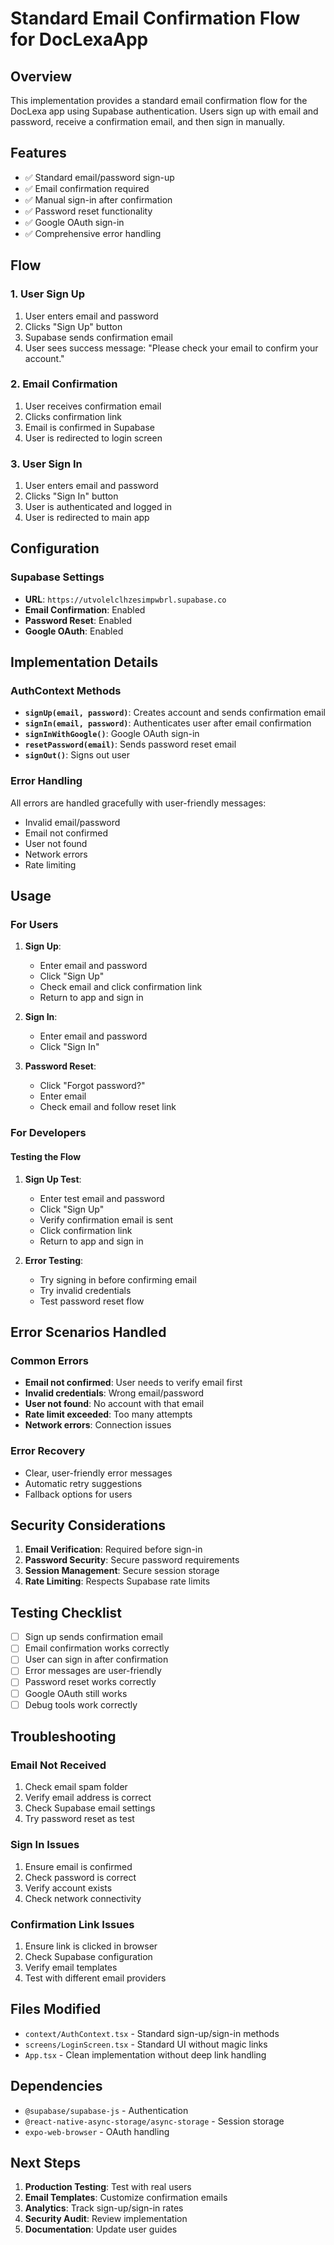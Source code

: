 # Standard Email Confirmation Flow for DocLexaApp

## Overview

This implementation provides a standard email confirmation flow for the DocLexa app using Supabase authentication. Users sign up with email and password, receive a confirmation email, and then sign in manually.

## Features

- ✅ Standard email/password sign-up
- ✅ Email confirmation required
- ✅ Manual sign-in after confirmation
- ✅ Password reset functionality
- ✅ Google OAuth sign-in
- ✅ Comprehensive error handling

## Flow

### 1. User Sign Up
1. User enters email and password
2. Clicks "Sign Up" button
3. Supabase sends confirmation email
4. User sees success message: "Please check your email to confirm your account."

### 2. Email Confirmation
1. User receives confirmation email
2. Clicks confirmation link
3. Email is confirmed in Supabase
4. User is redirected to login screen

### 3. User Sign In
1. User enters email and password
2. Clicks "Sign In" button
3. User is authenticated and logged in
4. User is redirected to main app

## Configuration

### Supabase Settings
- **URL**: `https://utvolelclhzesimpwbrl.supabase.co`
- **Email Confirmation**: Enabled
- **Password Reset**: Enabled
- **Google OAuth**: Enabled

## Implementation Details

### AuthContext Methods
- **`signUp(email, password)`**: Creates account and sends confirmation email
- **`signIn(email, password)`**: Authenticates user after email confirmation
- **`signInWithGoogle()`**: Google OAuth sign-in
- **`resetPassword(email)`**: Sends password reset email
- **`signOut()`**: Signs out user

### Error Handling
All errors are handled gracefully with user-friendly messages:
- Invalid email/password
- Email not confirmed
- User not found
- Network errors
- Rate limiting

## Usage

### For Users

1. **Sign Up**:
   - Enter email and password
   - Click "Sign Up"
   - Check email and click confirmation link
   - Return to app and sign in

2. **Sign In**:
   - Enter email and password
   - Click "Sign In"

3. **Password Reset**:
   - Click "Forgot password?"
   - Enter email
   - Check email and follow reset link

### For Developers

#### Testing the Flow

1. **Sign Up Test**:
   - Enter test email and password
   - Click "Sign Up"
   - Verify confirmation email is sent
   - Click confirmation link
   - Return to app and sign in

2. **Error Testing**:
   - Try signing in before confirming email
   - Try invalid credentials
   - Test password reset flow

## Error Scenarios Handled

### Common Errors
- **Email not confirmed**: User needs to verify email first
- **Invalid credentials**: Wrong email/password
- **User not found**: No account with that email
- **Rate limit exceeded**: Too many attempts
- **Network errors**: Connection issues

### Error Recovery
- Clear, user-friendly error messages
- Automatic retry suggestions
- Fallback options for users

## Security Considerations

1. **Email Verification**: Required before sign-in
2. **Password Security**: Secure password requirements
3. **Session Management**: Secure session storage
4. **Rate Limiting**: Respects Supabase rate limits

## Testing Checklist

- [ ] Sign up sends confirmation email
- [ ] Email confirmation works correctly
- [ ] User can sign in after confirmation
- [ ] Error messages are user-friendly
- [ ] Password reset works correctly
- [ ] Google OAuth still works
- [ ] Debug tools work correctly

## Troubleshooting

### Email Not Received
1. Check email spam folder
2. Verify email address is correct
3. Check Supabase email settings
4. Try password reset as test

### Sign In Issues
1. Ensure email is confirmed
2. Check password is correct
3. Verify account exists
4. Check network connectivity

### Confirmation Link Issues
1. Ensure link is clicked in browser
2. Check Supabase configuration
3. Verify email templates
4. Test with different email providers

## Files Modified

- `context/AuthContext.tsx` - Standard sign-up/sign-in methods
- `screens/LoginScreen.tsx` - Standard UI without magic links
- `App.tsx` - Clean implementation without deep link handling

## Dependencies

- `@supabase/supabase-js` - Authentication
- `@react-native-async-storage/async-storage` - Session storage
- `expo-web-browser` - OAuth handling

## Next Steps

1. **Production Testing**: Test with real users
2. **Email Templates**: Customize confirmation emails
3. **Analytics**: Track sign-up/sign-in rates
4. **Security Audit**: Review implementation
5. **Documentation**: Update user guides 